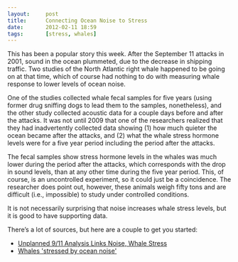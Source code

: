 ```yaml
---
layout:     post
title:      Connecting Ocean Noise to Stress
date:       2012-02-11 18:59
tags:       [stress, whales]
---
```


This has been a popular story this week. After the September 11
attacks in 2001, sound in the ocean plummeted, due to the decrease in
shipping traffic. Two studies of the North Atlantic right whale
happened to be going on at that time, which of course had nothing to
do with measuring whale response to lower levels of ocean noise.

One of the studies collected whale fecal samples for five years (using
former drug sniffing dogs to lead them to the samples, nonetheless),
and the other study collected acoustic data for a couple days before
and after the attacks. It was not until 2009 that one of the
researchers realized that they had inadvertently collected data
showing (1) how much quieter the ocean became after the attacks, and
(2) what the whale stress hormone levels were for a five year period
including the period after the attacks.

The fecal samples show stress hormone levels in the whales was much
lower during the period after the attacks, which corresponds with the
drop in sound levels, than at any other time during the five year
period. This, of course, is an uncontrolled experiment, so it could
just be a coincidence. The researcher does point out, however, these
animals weigh fifty tons and are difficult (i.e., impossible) to study
under controlled conditions.

It is not necessarily surprising that noise increases whale stress
levels, but it is good to have supporting data.

There’s a lot of sources, but here are a couple to get you started:

- [Unplanned 9/11 Analysis Links Noise, Whale Stress](http://abcnews.go.com/Technology/wireStory/unplanned-911-analysis-links-noise-whale-stress-15540972)
- [Whales 'stressed by ocean noise'](http://www.bbc.co.uk/news/science-environment-16926005)
